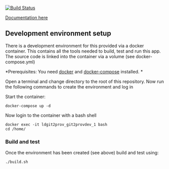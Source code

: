 [![Build Status](http://drone.labs.nice.org.uk/api/badge/github.com/nhsevidence/ld-git2prov/status.svg?branch=master)](http://drone.labs.nice.org.uk/github.com/nhsevidence/ld-git2prov)

[Documentation here](https://nhsevidence.github.io/ld-git2prov)

## Development environment setup

There is a development environment for this provided via a docker container.  This contains all  the tools needed to build, test and run this app.  The source code is linked into the container via a volume (see docker-compose.yml)

*Prerequisites:  You need [docker](https://docs.docker.com/installation/) and [docker-compose](https://docs.docker.com/compose/install/) installed. *

Open a terminal and change directory to the root of this repository.  Now run the following commands to create the environment and log in

Start the container:
```
docker-compose up -d
```
Now login to the container with a bash shell
```
docker exec -it ldgit2prov_git2provdev_1 bash
cd /home/
```

### Build and test
Once the environment has been created (see above) build and test using:

```
./build.sh
```

